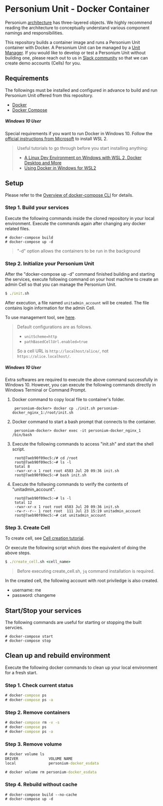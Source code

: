 # Personium Unit - Docker Container

Personium [architecture](https://personium.io/docs/en/introduction/001_Personium_Architecture/) has three-layered objects. We highly recommend reading the architecture to conceptually understand various component namings and responsibilities.

This repository builds a container image and runs a Personium Unit container with Docker. A Personium Unit can be managed by a [Unit Manager](https://github.com/personium/app-uc-unit-manager). If you would like to develop or test a Personium Unit without building one, please reach out to us in [Slack community](https://bit.ly/Join_Personium_Slack) so that we can create demo accounts (Cells) for you.

## Requirements

The followings must be installed and configured in advance to build and run Personium Unit offered from this repository.

* [Docker](https://docs.docker.com/get-docker/)
* [Docker Compose](https://docs.docker.com/compose/install/)

##### Windows 10 User  
Special requirements if you want to run Docker in Windows 10. Follow the [official instructions from Microsoft](https://docs.microsoft.com/en-us/windows/wsl/install-win10) to install WSL 2.  
> Useful tutorials to go through before you start installing anything:  
>
> - [A Linux Dev Environment on Windows with WSL 2, Docker Desktop and More](https://nickjanetakis.com/blog/a-linux-dev-environment-on-windows-with-wsl-2-docker-desktop-and-more)   
> - [Using Docker in Windows for WSL2](https://code.visualstudio.com/blogs/2020/03/02/docker-in-wsl2)  

## Setup  
Please refer to the [Overview of docker-compose CLI](https://docs.docker.com/compose/reference/overview/) for details.  

### Step 1. Build your services  
Execute the following commands inside the cloned repository in your local environment. Execute the commands again after changing any docker related files.  

```console
# docker-compose build
# docker-compose up -d
```
> "-d" option allows the containers to be run in the background   

### Step 2. Initialize your Personium Unit  
After the "docker-compose up -d" command finished building and starting the services, execute following command on your host machine to create an admin Cell so that you can manage the Personium Unit.  

```cmd
$ ./init.sh
```

After execution, a file named `unitadmin_account` will be created.
The file contains login information for the admin Cell.

To use management tool, see [here](https://personium.io/docs/en/next/getting-started/appdev-management-tool/).

> Default configurations are as follows.  
>
> * `unitScheme=http`
> * `pathBasedCellUrl.enabled=true`
>
> So a cell URL is `http://localhost/alice/`, not `https://alice.localhost/`.

##### Windows 10 User  
Extra softwares are required to execute the above command successfully in Windows 10. However, you can execute the following commands directly in Windows Terminal or Command Prompt.  

1. Docker command to copy local file to container's folder.  

        personium-docker> docker cp ./init.sh personium-docker_nginx_1:/root/init.sh  

1. Docker command to start a bash prompt that connects to the container.  

        personium-docker> docker exec -it personium-docker_nginx_1 /bin/bash  

1. Execute the following commands to access "init.sh" and start the shell script.  

        root@7aeb90f09ec5:/# cd /root    
        root@7aeb90f09ec5:~# ls -l    
        total 8    
        -rwxr-xr-x 1 root root 4583 Jul 20 09:36 init.sh    
        root@7aeb90f09ec5:~# bash init.sh    

1. Execute the follwoing commands to verify the contents of "unitadmin_account".  
  
        root@7aeb90f09ec5:~# ls -l  
        total 12  
        -rwxr-xr-x 1 root root 4583 Jul 20 09:36 init.sh  
        -rw-r--r-- 1 root root  111 Jul 23 15:19 unitadmin_account  
        root@7aeb90f09ec5:~# cat unitadmin_account  

### Step 3. Create Cell  
To create cell, see [Cell creation tutorial](https://personium.io/docs/en/unit-administrator/tutorial/).

Or execute the following script which does the equivalent of doing the above steps.

```cmd
$ ./create_cell.sh <cell_name>
```

> Before executing create_cell.sh, `jq` command installation is required.

In the created cell, the following account with root priviledge is also created.

* username: me
* password: changeme

## Start/Stop your services  
The following commands are useful for starting or stopping the built servcies.

```console
# docker-compose start
# docker-compose stop
```

## Clean up and rebuild environment  
Execute the following docker commands to clean up your local environment for a fresh start.  

### Step 1. Check current status  
```cmd
# docker-compose ps
# docker-compose ps -a
```

### Step 2. Remove containers
```cmd  
# docker-compose rm -v -s
# docker-compose ps
# docker-compose ps -a
```  

### Step 3. Remove volume  
```cmd
# docker volume ls
DRIVER              VOLUME NAME
local               personium-docker_esdata

# docker volume rm personium-docker_esdata
```

### Step 4. Rebuild without cache  
```console
# docker-compose build --no-cache
# docker-compose up -d
```
